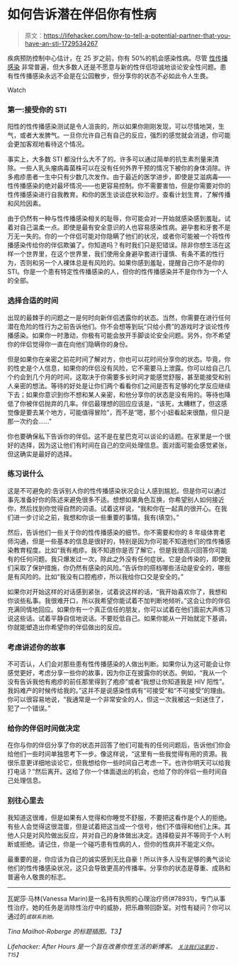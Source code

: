 # 如何告诉潜在伴侣你有性病

> 原文：<https://lifehacker.com/how-to-tell-a-potential-partner-that-you-have-an-sti-1729534267>

疾病预防控制中心估计，在 25 岁之前，你有 50%的机会感染性病。尽管 [性传播感染](https://en.wikipedia.org/wiki/Sexually_transmitted_infection) 非常普遍，但大多数人还是不愿意与新的性伴侣坦诚地谈论安全性问题。患有性传播感染永远不会是在公园散步，但分享你的状态不必如此令人生畏。

Watch

### 第一:接受你的 STI

阳性的性传播感染测试是令人沮丧的，所以如果你刚刚发现，可以尽情地哭，生气，或者大发脾气。一旦你允许自己有自己的反应，强烈的感觉就会消退，你可能会更加客观地看待这个情况。

事实上，大多数 STI 都没什么大不了的。许多可以通过简单的抗生素剂量来清除。一些人乳头瘤病毒菌株可以在没有任何外界干预的情况下被你的身体消除。许多疱疹患者一生中只有少数几次发作。由于最近的医学进步，即使是艾滋病毒——性传播感染的绝对最坏情况——也更容易控制。你不需要害怕，但是你需要对你的性传播感染进行自我教育。和你的医生谈谈症状和治疗。查看计划生育，了解传播和风险因素。

由于仍然有一种与性传播感染相关的耻辱，你可能会对一开始就感染感到羞耻。试着对自己温柔一点。即使是最有安全意识的人也容易感染性病。避孕套和牙套不是万无一失的。你的一个伴侣可能对你隐瞒了他们的状况，或者你可能被一个将性传播感染传给你的伴侣欺骗了。你知道吗？有时我们只是犯错误。除非你想生活在这样一个世界里，在这个世界里，我们使用全身避孕套进行谨慎、有条不紊的性行为，否则和另一个人裸体总是有风险的。如果你感到羞耻，提醒自己你不是你的 STI。你是一个患有特定性传播感染的人，但你的性传播感染并不是你作为一个人的全部。

### 选择合适的时间

出现的最棘手的问题之一是何时向新伴侣透露你的状态。当然，你需要在进行任何潜在危险的性行为之前告诉他们。你不会想等到玩“只给小费”的游戏时才谈论性传播感染。如果你一时激动，你极有可能会放开手脚谈论安全问题。另外，你不希望你的伴侣觉得你一直在向他们隐瞒你的身份。

但是如果你在亲密之前花时间了解对方，你也可以花时间分享你的状态。毕竟，你的性史是个人信息，如果你的伴侣没有风险，它不需要马上泄露。你可以给自己几个约会到几个月的时间，这取决于你需要多长时间才能感觉舒服，甚至能接受和别人亲密的想法。等待的好处是让你们两个看看你们之间是否有足够的化学反应继续下去；如果你意识到你不想和某人亲密，和他分享你的状态是没有用的。等待也降低了你被伴侣抛弃的几率。伴侣最理想的回应应该是，“该死，太糟糕了，但这感觉像是要去某个地方，可能值得冒险”，而不是“嗯，那个小妞看起来很酷，但只是那一次约会……”

你也要确保私下告诉你的伴侣。这不是在星巴克可以谈论的话题。在家里是一个很好的选择，因为这让他们有时间在自己的空间处理信息。面对面可能会感觉紧张，但这确实是最好的选择。

### 练习说什么

这是不可避免的:告诉别人你的性传播感染状况会让人感到尴尬。但是你可以通过事先准备好你的陈述来避免很多不适。想想如果角色互换，你希望别人如何接近你，然后找到你觉得自然的词语。试着这样说，“我和你在一起真的很开心。在我们进一步讨论之前，我想和你谈一些重要的事情。我有(填空)。”

然后，告诉他们一些关于你的性传播感染的细节。你不需要和你的 8 年级体育老师沟通，但是一些基本的信息是很好的，特别是因为你可能不知道他们的性传播感染教育程度。比如“我有疱疹。我不知道你是否了解它，但是我很高兴回答你可能有的任何问题。我只爆发过一次，除此之外没有任何症状。它是会传染的，即使我们采取了保护措施，你仍然有感染的风险。”告诉你的搭档哪些活动是安全的，哪些是有风险的。比如“我没有口腔疱疹，所以我给你口交是安全的。”

如果你对开始这样的对话感到紧张，试着说这样的话，“我开始喜欢你了，我想和你谈些私事。我很难开口，所以我希望你能试着不加判断地倾听。”这会让你的伴侣充满同情地回应。如果你有一个真正信任的朋友，你可以试着在他们面前大声练习说这些话。试着平静自信地说话。不要贬低自己。如果你能从一开始就定下基调，你就能塑造出你希望你的伴侣做出的反应。

### 考虑讲述你的故事

不可否认，人们会对那些患有性传播感染的人做出判断。如果你认为这可能会让你感觉更好，考虑分享一些你的故事，因为你正在披露你的状态。例如，“我从一个没有告诉我他有疱疹的前任那里得到了疱疹”或者“我想让你知道我是 HIV 阳性”。我妈难产的时候传给我的。”这并不是说感染性病有“可接受”和“不可接受”的理由。你可以很容易地说，“我通常是一个非常安全的人，但这一次我被这一刻迷住了，犯了一个错误。”

### 给你的伴侣时间做决定

在你与你的伴侣分享了你的状态并回答了他们可能有的任何问题后，告诉他们你会给他们一些时间单独思考下一步。像这样说，“这里有一些我觉得有用的资源。我很乐意更详细地谈论它，但我想给你一些时间自己考虑一下。也许你明天可以给我打电话？”然后离开。这给了你一个体面退出的机会，也给了你的伴侣一些时间自己处理信息。

### 别往心里去

我知道这很难，但是如果有人觉得和你睡觉不舒服，不要把这看作是个人的拒绝。有些人会觉得这很混蛋，但是试着把这当成一个信号，他们不值得和他们上床。其他人只是对风险做出反应，并对自己的身体做出决定。选择稳妥并不等同于个人判断或拒绝。请记住，你是一个碰巧患有性病的人，但你的性病并不能定义你。

最重要的是，你应该为自己的诚实感到无比自豪！所以许多人没有足够的勇气谈论他们的性传播感染状况，这只会导致更高的传播率。分享你的状态是尊重、成熟和普遍令人敬畏的标志。

* * *

瓦妮莎·马林(Vanessa Marin)是一名持有执照的心理治疗师(#78931)，专门从事性治疗。她的任务是消除性治疗中的威胁，把乐趣带回卧室。对性有疑问？你可以通过的[<small></small>](mailto:Vanessa.Marin@Lifehacker.com)*<small>*或联系到她。*</small>* 

*Tina Mailhot-Roberge 的标题插图。T3】*

*Lifehacker: After Hours 是一个旨在改善你性生活的新博客。 [<small>*关注我们这里的*</small>](https://twitter.com/LHAfterHours) <small>*。*T15】</small>*